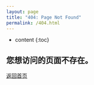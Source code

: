 ```yaml
---
layout: page
title: "404: Page Not Found"
permalink: /404.html
---
```


* content
{:toc}

## 您想访问的页面不存在。  

[返回首页](http://tangmingliang.com)
